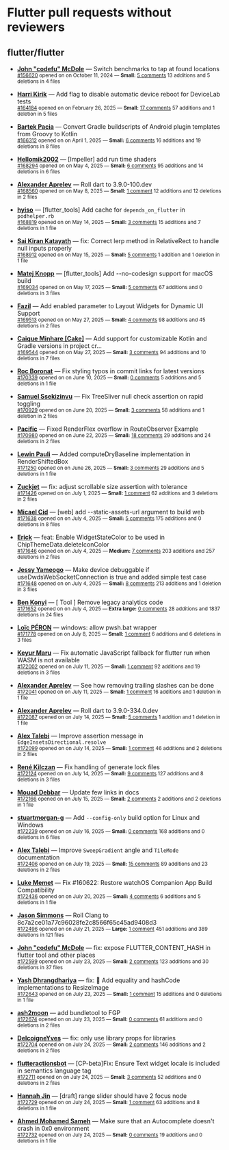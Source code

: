 # Flutter pull requests without reviewers

## flutter/flutter

* **[John "codefu" McDole](https://github.com/jtmcdole)** &mdash; Switch benchmarks to tap at found locations<br />
  <sub>[#156620](https://github.com/flutter/flutter/pull/156620) opened on on October 11, 2024 &mdash; **Small:** [5 comments](https://github.com/flutter/flutter/pull/156620) 13 additions and 5 deletions in 4 files</sub><br />

* **[Harri Kirik](https://github.com/harri35)** &mdash; Add flag to disable automatic device reboot for DeviceLab tests<br />
  <sub>[#164184](https://github.com/flutter/flutter/pull/164184) opened on on February 26, 2025 &mdash; **Small:** [17 comments](https://github.com/flutter/flutter/pull/164184) 57 additions and 1 deletion in 5 files</sub><br />

* **[Bartek Pacia](https://github.com/bartekpacia)** &mdash; Convert Gradle buildscripts of Android plugin templates from Groovy to Kotlin<br />
  <sub>[#166312](https://github.com/flutter/flutter/pull/166312) opened on on April 1, 2025 &mdash; **Small:** [6 comments](https://github.com/flutter/flutter/pull/166312) 16 additions and 19 deletions in 8 files</sub><br />

* **[Hellomik2002](https://github.com/Hellomik2002)** &mdash; [Impeller] add run time shaders<br />
  <sub>[#168294](https://github.com/flutter/flutter/pull/168294) opened on on May 4, 2025 &mdash; **Small:** [6 comments](https://github.com/flutter/flutter/pull/168294) 95 additions and 14 deletions in 6 files</sub><br />

* **[Alexander Aprelev](https://github.com/aam)** &mdash; Roll dart to 3.9.0-100.dev<br />
  <sub>[#168560](https://github.com/flutter/flutter/pull/168560) opened on on May 8, 2025 &mdash; **Small:** [1 comment](https://github.com/flutter/flutter/pull/168560) 12 additions and 12 deletions in 2 files</sub><br />

* **[hyiso](https://github.com/hyiso)** &mdash; [flutter_tools] Add cache for `depends_on_flutter` in `podhelper.rb`<br />
  <sub>[#168819](https://github.com/flutter/flutter/pull/168819) opened on on May 14, 2025 &mdash; **Small:** [3 comments](https://github.com/flutter/flutter/pull/168819) 15 additions and 7 deletions in 1 file</sub><br />

* **[Sai Kiran Katayath](https://github.com/Katayath-Sai-Kiran)** &mdash; fix: Correct lerp method in RelativeRect to handle null inputs properly<br />
  <sub>[#168912](https://github.com/flutter/flutter/pull/168912) opened on on May 15, 2025 &mdash; **Small:** [5 comments](https://github.com/flutter/flutter/pull/168912) 1 addition and 1 deletion in 1 file</sub><br />

* **[Matej Knopp](https://github.com/knopp)** &mdash; [flutter_tools] Add --no-codesign support for macOS build<br />
  <sub>[#169034](https://github.com/flutter/flutter/pull/169034) opened on on May 17, 2025 &mdash; **Small:** [5 comments](https://github.com/flutter/flutter/pull/169034) 67 additions and 0 deletions in 3 files</sub><br />

* **[Fazil](https://github.com/fazil-kp)** &mdash; Add enabled parameter to Layout Widgets for Dynamic UI Support<br />
  <sub>[#169513](https://github.com/flutter/flutter/pull/169513) opened on on May 27, 2025 &mdash; **Small:** [4 comments](https://github.com/flutter/flutter/pull/169513) 98 additions and 45 deletions in 2 files</sub><br />

* **[Caique Minhare [Cake]](https://github.com/ca-ke)** &mdash; Add support for customizable Kotlin and Gradle versions in project cr…<br />
  <sub>[#169544](https://github.com/flutter/flutter/pull/169544) opened on on May 27, 2025 &mdash; **Small:** [3 comments](https://github.com/flutter/flutter/pull/169544) 94 additions and 10 deletions in 7 files</sub><br />

* **[Roc Boronat](https://github.com/rocboronat)** &mdash; Fix styling typos in commit links for latest versions<br />
  <sub>[#170339](https://github.com/flutter/flutter/pull/170339) opened on on June 10, 2025 &mdash; **Small:** [0 comments](https://github.com/flutter/flutter/pull/170339) 5 additions and 5 deletions in 1 file</sub><br />

* **[Samuel Ssekizinvu](https://github.com/samuelkchris)** &mdash; Fix TreeSliver null check assertion on rapid toggling<br />
  <sub>[#170929](https://github.com/flutter/flutter/pull/170929) opened on on June 20, 2025 &mdash; **Small:** [3 comments](https://github.com/flutter/flutter/pull/170929) 58 additions and 1 deletion in 2 files</sub><br />

* **[Pacific](https://github.com/prash4931)** &mdash; Fixed RenderFlex overflow in RouteObserver Example<br />
  <sub>[#170980](https://github.com/flutter/flutter/pull/170980) opened on on June 22, 2025 &mdash; **Small:** [18 comments](https://github.com/flutter/flutter/pull/170980) 29 additions and 24 deletions in 2 files</sub><br />

* **[Lewin Pauli](https://github.com/lewinpauli)** &mdash; Added computeDryBaseline implementation in RenderShiftedBox<br />
  <sub>[#171250](https://github.com/flutter/flutter/pull/171250) opened on on June 26, 2025 &mdash; **Small:** [3 comments](https://github.com/flutter/flutter/pull/171250) 29 additions and 5 deletions in 1 file</sub><br />

* **[Zuckjet](https://github.com/Zuckjet)** &mdash; fix: adjust scrollable size assertion with tolerance<br />
  <sub>[#171426](https://github.com/flutter/flutter/pull/171426) opened on on July 1, 2025 &mdash; **Small:** [1 comment](https://github.com/flutter/flutter/pull/171426) 62 additions and 3 deletions in 2 files</sub><br />

* **[Micael Cid](https://github.com/micaelcid)** &mdash; [web] add --static-assets-url argument to build web<br />
  <sub>[#171638](https://github.com/flutter/flutter/pull/171638) opened on on July 4, 2025 &mdash; **Small:** [5 comments](https://github.com/flutter/flutter/pull/171638) 175 additions and 0 deletions in 8 files</sub><br />

* **[Erick](https://github.com/erickzanardo)** &mdash; feat: Enable WidgetStateColor to be used in ChipThemeData.deleteIconColor<br />
  <sub>[#171646](https://github.com/flutter/flutter/pull/171646) opened on on July 4, 2025 &mdash; **Medium:** [7 comments](https://github.com/flutter/flutter/pull/171646) 203 additions and 257 deletions in 2 files</sub><br />

* **[Jessy Yameogo](https://github.com/jyameo)** &mdash; Make device debuggable if useDwdsWebSocketConnection is true and added simple test case<br />
  <sub>[#171648](https://github.com/flutter/flutter/pull/171648) opened on on July 4, 2025 &mdash; **Small:** [8 comments](https://github.com/flutter/flutter/pull/171648) 213 additions and 1 deletion in 3 files</sub><br />

* **[Ben Konyi](https://github.com/bkonyi)** &mdash; [ Tool ] Remove legacy analytics code<br />
  <sub>[#171652](https://github.com/flutter/flutter/pull/171652) opened on on July 4, 2025 &mdash; **Extra large:** [0 comments](https://github.com/flutter/flutter/pull/171652) 28 additions and 1837 deletions in 24 files</sub><br />

* **[Loïc PÉRON](https://github.com/loic-peron-inetum-public)** &mdash; windows: allow pwsh.bat wrapper<br />
  <sub>[#171778](https://github.com/flutter/flutter/pull/171778) opened on on July 8, 2025 &mdash; **Small:** [1 comment](https://github.com/flutter/flutter/pull/171778) 6 additions and 6 deletions in 3 files</sub><br />

* **[Keyur Maru](https://github.com/keyur2maru)** &mdash; Fix automatic JavaScript fallback for flutter run when WASM is not available<br />
  <sub>[#172002](https://github.com/flutter/flutter/pull/172002) opened on on July 11, 2025 &mdash; **Small:** [1 comment](https://github.com/flutter/flutter/pull/172002) 92 additions and 19 deletions in 3 files</sub><br />

* **[Alexander Aprelev](https://github.com/aam)** &mdash; See how removing trailing slashes can be done<br />
  <sub>[#172041](https://github.com/flutter/flutter/pull/172041) opened on on July 11, 2025 &mdash; **Small:** [1 comment](https://github.com/flutter/flutter/pull/172041) 16 additions and 1 deletion in 1 file</sub><br />

* **[Alexander Aprelev](https://github.com/aam)** &mdash; Roll dart to 3.9.0-334.0.dev<br />
  <sub>[#172087](https://github.com/flutter/flutter/pull/172087) opened on on July 14, 2025 &mdash; **Small:** [5 comments](https://github.com/flutter/flutter/pull/172087) 1 addition and 1 deletion in 1 file</sub><br />

* **[Alex Talebi](https://github.com/SalehTZ)** &mdash; Improve assertion message in `EdgeInsetsDirectional.resolve`<br />
  <sub>[#172099](https://github.com/flutter/flutter/pull/172099) opened on on July 14, 2025 &mdash; **Small:** [1 comment](https://github.com/flutter/flutter/pull/172099) 46 additions and 2 deletions in 2 files</sub><br />

* **[René Kilczan](https://github.com/rekire)** &mdash; Fix handling of generate lock files<br />
  <sub>[#172124](https://github.com/flutter/flutter/pull/172124) opened on on July 14, 2025 &mdash; **Small:** [9 comments](https://github.com/flutter/flutter/pull/172124) 127 additions and 8 deletions in 3 files</sub><br />

* **[Mouad Debbar](https://github.com/mdebbar)** &mdash; Update few links in docs<br />
  <sub>[#172166](https://github.com/flutter/flutter/pull/172166) opened on on July 15, 2025 &mdash; **Small:** [2 comments](https://github.com/flutter/flutter/pull/172166) 2 additions and 2 deletions in 1 file</sub><br />

* **[stuartmorgan-g](https://github.com/stuartmorgan-g)** &mdash; Add `--config-only` build option for Linux and Windows<br />
  <sub>[#172239](https://github.com/flutter/flutter/pull/172239) opened on on July 16, 2025 &mdash; **Small:** [0 comments](https://github.com/flutter/flutter/pull/172239) 168 additions and 0 deletions in 6 files</sub><br />

* **[Alex Talebi](https://github.com/SalehTZ)** &mdash; Improve `SweepGradient` angle and `TileMode` documentation<br />
  <sub>[#172406](https://github.com/flutter/flutter/pull/172406) opened on on July 19, 2025 &mdash; **Small:** [15 comments](https://github.com/flutter/flutter/pull/172406) 89 additions and 23 deletions in 2 files</sub><br />

* **[Luke Memet](https://github.com/lukemmtt)** &mdash; Fix #160622: Restore watchOS Companion App Build Compatibility<br />
  <sub>[#172436](https://github.com/flutter/flutter/pull/172436) opened on on July 20, 2025 &mdash; **Small:** [4 comments](https://github.com/flutter/flutter/pull/172436) 6 additions and 5 deletions in 1 file</sub><br />

* **[Jason Simmons](https://github.com/jason-simmons)** &mdash; Roll Clang to 8c7a2ce01a77c96028fe2c8566f65c45ad9408d3<br />
  <sub>[#172496](https://github.com/flutter/flutter/pull/172496) opened on on July 21, 2025 &mdash; **Large:** [1 comment](https://github.com/flutter/flutter/pull/172496) 451 additions and 389 deletions in 121 files</sub><br />

* **[John "codefu" McDole](https://github.com/jtmcdole)** &mdash; fix: expose FLUTTER_CONTENT_HASH in flutter tool and other places<br />
  <sub>[#172599](https://github.com/flutter/flutter/pull/172599) opened on on July 23, 2025 &mdash; **Small:** [2 comments](https://github.com/flutter/flutter/pull/172599) 123 additions and 30 deletions in 37 files</sub><br />

* **[Yash Dhrangdhariya](https://github.com/Yash-Dhrangdhariya)** &mdash; fix: :bug: Add equality and hashCode implementations to ResizeImage<br />
  <sub>[#172643](https://github.com/flutter/flutter/pull/172643) opened on on July 23, 2025 &mdash; **Small:** [1 comment](https://github.com/flutter/flutter/pull/172643) 15 additions and 0 deletions in 1 file</sub><br />

* **[ash2moon](https://github.com/ash2moon)** &mdash; add bundletool to FGP<br />
  <sub>[#172674](https://github.com/flutter/flutter/pull/172674) opened on on July 23, 2025 &mdash; **Small:** [0 comments](https://github.com/flutter/flutter/pull/172674) 61 additions and 0 deletions in 2 files</sub><br />

* **[DelcoigneYves](https://github.com/DelcoigneYves)** &mdash; fix: only use library props for libraries<br />
  <sub>[#172704](https://github.com/flutter/flutter/pull/172704) opened on on July 24, 2025 &mdash; **Small:** [2 comments](https://github.com/flutter/flutter/pull/172704) 146 additions and 2 deletions in 2 files</sub><br />

* **[flutteractionsbot](https://github.com/flutteractionsbot)** &mdash; [CP-beta]Fix: Ensure Text widget locale is included in semantics language tag<br />
  <sub>[#172711](https://github.com/flutter/flutter/pull/172711) opened on on July 24, 2025 &mdash; **Small:** [3 comments](https://github.com/flutter/flutter/pull/172711) 52 additions and 0 deletions in 2 files</sub><br />

* **[Hannah Jin](https://github.com/hannah-hyj)** &mdash; [draft] range slider should have 2 focus node<br />
  <sub>[#172729](https://github.com/flutter/flutter/pull/172729) opened on on July 24, 2025 &mdash; **Small:** [1 comment](https://github.com/flutter/flutter/pull/172729) 63 additions and 8 deletions in 1 file</sub><br />

* **[Ahmed Mohamed Sameh](https://github.com/ahmedsameha1)** &mdash; Make sure that an Autocomplete doesn't crash in 0x0 environment<br />
  <sub>[#172732](https://github.com/flutter/flutter/pull/172732) opened on on July 24, 2025 &mdash; **Small:** [0 comments](https://github.com/flutter/flutter/pull/172732) 19 additions and 0 deletions in 1 file</sub><br />

